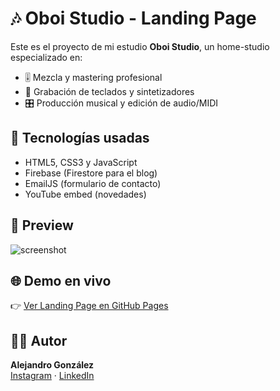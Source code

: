 # 🎶 Oboi Studio - Landing Page

Este es el proyecto de mi estudio **Oboi Studio**, un home-studio especializado en:

- 🎚️ Mezcla y mastering profesional  
- 🎹 Grabación de teclados y sintetizadores  
- 🎛️ Producción musical y edición de audio/MIDI  

## 🚀 Tecnologías usadas
- HTML5, CSS3 y JavaScript
- Firebase (Firestore para el blog)
- EmailJS (formulario de contacto)
- YouTube embed (novedades)

## 📸 Preview
![screenshot](img/preview.png)

## 🌐 Demo en vivo
👉 [Ver Landing Page en GitHub Pages](https://gonzalezardev.github.io/OboiStudio-WEB/)

## 👨‍💻 Autor
**Alejandro González**  
[Instagram](https://instagram.com/oboistudiook) · [LinkedIn](https://linkedin.com/in/...)
